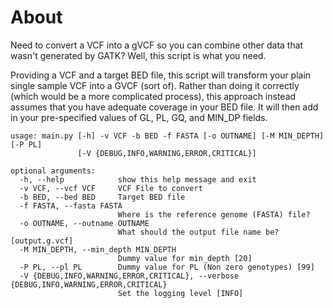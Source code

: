 # About
Need to convert a VCF into a gVCF so you can combine other data that wasn't generated by GATK? Well, 
this script is what you need.

Providing a VCF and a target BED file, this script will transform your plain single sample VCF into
a GVCF (sort of). Rather than doing it correctly (which would be a more complicated process), this approach
instead assumes that you have adequate coverage in your BED file. It will then add in your pre-specified 
values of GL, PL, GQ, and MIN_DP fields.


    usage: main.py [-h] -v VCF -b BED -f FASTA [-o OUTNAME] [-M MIN_DEPTH] [-P PL]
                   [-V {DEBUG,INFO,WARNING,ERROR,CRITICAL}]
    
    optional arguments:
      -h, --help            show this help message and exit
      -v VCF, --vcf VCF     VCF File to convert
      -b BED, --bed BED     Target BED file
      -f FASTA, --fasta FASTA
                            Where is the reference genome (FASTA) file?
      -o OUTNAME, --outname OUTNAME
                            What should the output file name be? [output.g.vcf]
      -M MIN_DEPTH, --min_depth MIN_DEPTH
                            Dummy value for min_depth [20]
      -P PL, --pl PL        Dummy value for PL (Non zero genotypes) [99]
      -V {DEBUG,INFO,WARNING,ERROR,CRITICAL}, --verbose {DEBUG,INFO,WARNING,ERROR,CRITICAL}
                            Set the logging level [INFO]

    


